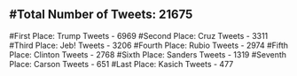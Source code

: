#Total Number of Tweets: 21675 
---
#First Place: Trump Tweets - 6969
#Second Place: Cruz Tweets - 3311
#Third Place: Jeb! Tweets - 3206
#Fourth Place: Rubio Tweets - 2974
#Fifth Place: Clinton Tweets - 2768
#Sixth Place: Sanders Tweets - 1319
#Seventh Place: Carson Tweets - 651
#Last Place: Kasich Tweets - 477
